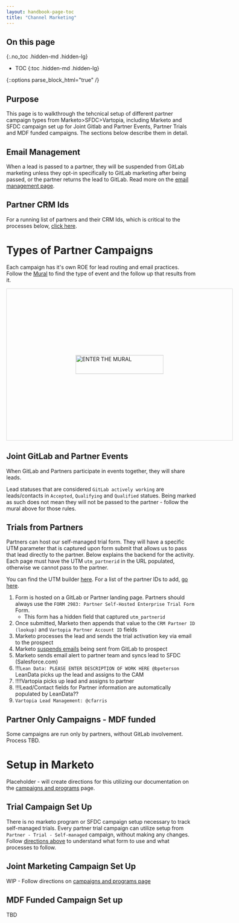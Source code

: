 ```yaml
---
layout: handbook-page-toc
title: "Channel Marketing"
---
```


<link rel="stylesheet" type="text/css" href="/stylesheets/biztech.css" />

## On this page
{:.no_toc .hidden-md .hidden-lg}

- TOC
{:toc .hidden-md .hidden-lg}

{::options parse_block_html="true" /}

## Purpose
This page is to walkthrough the tehcnical setup of different partner campaign types from Marketo>SFDC>Vartopia, including Marketo and SFDC campaign set up for Joint Gitlab and Partner Events, Partner Trials and MDF funded campaigns. The sections below describe them in detail.

## Email Management
When a lead is passed to a partner, they will be suspended from GitLab marketing unless they opt-in specifically to GitLab marketing after being passed, or the partner returns the lead to GitLab. Read more on the [email management page](/handbook/marketing/marketing-operations/email-management/#partners-and-email-communication). 

## Partner CRM Ids
For a running list of partners and their CRM Ids, which is critical to the processes below, [click here](https://docs.google.com/spreadsheets/d/1VGWbbxyjclAopwO_e3JnYZtXysPQ1-UIUt8uBZRXLyE/edit?usp=sharing).

# Types of Partner Campaigns
Each campaign has it's own ROE for lead routing and email practices. Follow the [Mural](https://app.mural.co/embed/b89f9208-e9f6-4df1-9c92-a886a5af0642) to find the type of event and the follow up that results from it. 

<div style="width: 600px;" class="embed-thumb">
<div style="position: relative; height: 0;overflow: hidden; height: 400px; max-width: 800px; min-width: 320px; border-width: 1px; border-style: solid; border-color: #d8d8d8;">
<a href="https://app.mural.co/t/gitlab2474/m/gitlab2474/1637023136930/1fd8a497f2500ef8d7f12920d71595d0c412fa91?sender=awaller1257" target="_blank" rel="noopener noreferrer" style="transform: translate(-50%, -50%);top: 50%;left: 50%; position: absolute; z-index: 30; border: none; display: block; height: 50px; background: transparent;"> <img src="https://app.mural.co/static/images/btn-enter-mural.svg" alt="ENTER THE MURAL" width="233" height="50"> </a> 
</div>
</div>
</div>

## Joint GitLab and Partner Events
When GitLab and Partners participate in events together, they will share leads. 

Lead statuses that are considered `GitLab actively working` are leads/contacts in `Accepted`, `Qualifying` and `Qualified` statues. Being marked as such does not mean they will not be passed to the partner - follow the mural above for those rules. 


## Trials from Partners
Partners can host our self-managed trial form. They will have a specific UTM parameter that is captured upon form submit that allows us to pass that lead directly to the partner. Below explains the backend for the activity. Each page must have the UTM `utm_partnerid` in the URL populated, otherwise we cannot pass to the partner.  

You can find the UTM builder [here](/handbook/marketing/utm-strategy/#utm-builder). For a list of the partner IDs to add, [go here](e/handbook/marketing/channel-marketing/partner-campaigns/index.html.md?from_merge_request_iid=95987#partner-crm-ids).

1. Form is hosted on a GitLab or Partner landing page. Partners should always use the `FORM 2983: Partner Self-Hosted Enterprise Trial Form` Form. 
   - This form has a hidden field that captured `utm_partnerid`
1. Once submitted, Marketo then appends that value to the `CRM Partner ID (lookup)` and `Vartopia Partner Account ID` fields
1. Marketo processes the lead and sends the trial activation key via email to the prospect
1. Marketo [suspends emails](/handbook/marketing/channel-marketing/partner-campaigns/#email-management) being sent from GitLab to prospect
1. Marketo sends email alert to partner team and syncs lead to SFDC (Salesforce.com)
1. !!!`Lean Data: PLEASE ENTER DESCRIPTION OF WORK HERE @bpeterson` LeanData picks up the lead and assigns to the CAM
1. !!!!Vartopia picks up lead and assigns to partner
1. !!!Lead/Contact fields for Partner information are automatically populated by LeanData??
1. `Vartopia Lead Management: @cfarris`


## Partner Only Campaigns - MDF funded
Some campaigns are run only by partners, without GitLab involvement. Process TBD.


# Setup in Marketo
Placeholder - will create directions for this utilizing our documentation on the [campaigns and programs](/handbook/marketing/marketing-operations/campaigns-and-programs/#marketo-program-and-salesforce-campaign-set-up) page. 

## Trial Campaign Set Up
There is no marketo program or SFDC campaign setup necessary to track self-managed trials. Every partner trial campaign can utilize setup from `Partner - Trial - Self-managed` campaign, without making any changes. Follow [directions above](/handbook/marketing/channel-marketing/partner-campaigns/#trials-from-partners) to understand what form to use and what processes to follow.

## Joint Marketing Campaign Set Up
WIP - Follow directions on [campaigns and programs page](/handbook/marketing/marketing-operations/campaigns-and-programs/#marketo-program-and-salesforce-campaign-set-up)

## MDF Funded Campaign Set up
TBD



